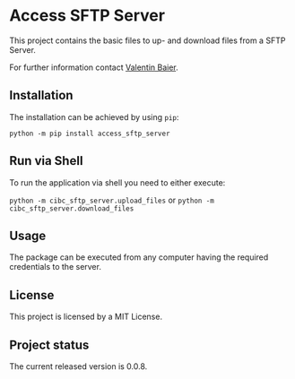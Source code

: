 # Access SFTP Server
This project contains the basic files to up- and download files from a SFTP Server.

For further information contact [Valentin Baier](mailto:baier@orcacapital.de?subject=Google%20Workspace%20Account).

## Installation
The installation can be achieved by using ``pip``:

``python -m pip install access_sftp_server``

## Run via Shell
To run the application via shell you need to either execute:

``python -m cibc_sftp_server.upload_files`` or
``python -m cibc_sftp_server.download_files``

## Usage
The package can be executed from any computer having the required credentials to the server.

## License
This project is licensed by a MIT License.

## Project status
The current released version is 0.0.8.
